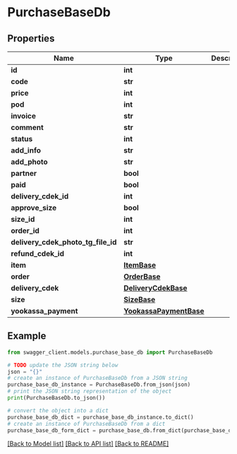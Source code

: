 # PurchaseBaseDb


## Properties

Name | Type | Description | Notes
------------ | ------------- | ------------- | -------------
**id** | **int** |  | [optional] 
**code** | **str** |  | 
**price** | **int** |  | 
**pod** | **int** |  | [optional] 
**invoice** | **str** |  | [optional] 
**comment** | **str** |  | [optional] 
**status** | **int** |  | 
**add_info** | **str** |  | [optional] 
**add_photo** | **str** |  | [optional] 
**partner** | **bool** |  | [optional] 
**paid** | **bool** |  | [optional] 
**delivery_cdek_id** | **int** |  | [optional] 
**approve_size** | **bool** |  | 
**size_id** | **int** |  | 
**order_id** | **int** |  | 
**delivery_cdek_photo_tg_file_id** | **str** |  | [optional] 
**refund_cdek_id** | **int** |  | [optional] 
**item** | [**ItemBase**](ItemBase.md) |  | [optional] 
**order** | [**OrderBase**](OrderBase.md) |  | [optional] 
**delivery_cdek** | [**DeliveryCdekBase**](DeliveryCdekBase.md) |  | [optional] 
**size** | [**SizeBase**](SizeBase.md) |  | [optional] 
**yookassa_payment** | [**YookassaPaymentBase**](YookassaPaymentBase.md) |  | [optional] 

## Example

```python
from swagger_client.models.purchase_base_db import PurchaseBaseDb

# TODO update the JSON string below
json = "{}"
# create an instance of PurchaseBaseDb from a JSON string
purchase_base_db_instance = PurchaseBaseDb.from_json(json)
# print the JSON string representation of the object
print(PurchaseBaseDb.to_json())

# convert the object into a dict
purchase_base_db_dict = purchase_base_db_instance.to_dict()
# create an instance of PurchaseBaseDb from a dict
purchase_base_db_form_dict = purchase_base_db.from_dict(purchase_base_db_dict)
```
[[Back to Model list]](../README.md#documentation-for-models) [[Back to API list]](../README.md#documentation-for-api-endpoints) [[Back to README]](../README.md)


